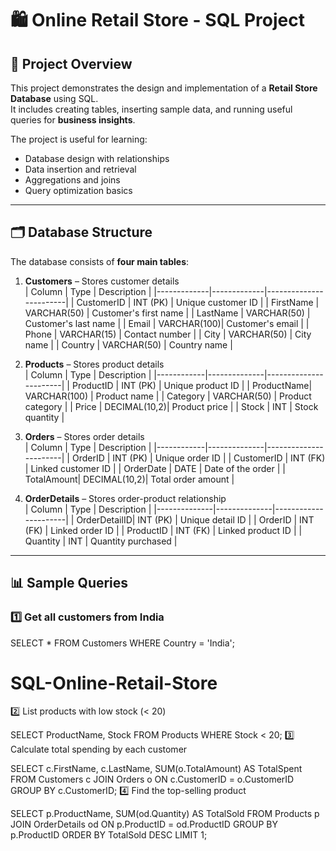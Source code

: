 # 🛍 Online Retail Store - SQL Project

## 📌 Project Overview
This project demonstrates the design and implementation of a **Retail Store Database** using SQL.  
It includes creating tables, inserting sample data, and running useful queries for **business insights**.

The project is useful for learning:
- Database design with relationships
- Data insertion and retrieval
- Aggregations and joins
- Query optimization basics

---

## 🗂 Database Structure
The database consists of **four main tables**:

1. **Customers** – Stores customer details  
   | Column      | Type         | Description            |
   |-------------|-------------|------------------------|
   | CustomerID  | INT (PK)    | Unique customer ID     |
   | FirstName   | VARCHAR(50) | Customer's first name  |
   | LastName    | VARCHAR(50) | Customer's last name   |
   | Email       | VARCHAR(100)| Customer's email       |
   | Phone       | VARCHAR(15) | Contact number         |
   | City        | VARCHAR(50) | City name              |
   | Country     | VARCHAR(50) | Country name           |

2. **Products** – Stores product details  
   | Column     | Type          | Description           |
   |------------|--------------|-----------------------|
   | ProductID  | INT (PK)     | Unique product ID     |
   | ProductName| VARCHAR(100) | Product name          |
   | Category   | VARCHAR(50)  | Product category      |
   | Price      | DECIMAL(10,2)| Product price         |
   | Stock      | INT          | Stock quantity        |

3. **Orders** – Stores order details  
   | Column     | Type          | Description           |
   |------------|--------------|-----------------------|
   | OrderID    | INT (PK)     | Unique order ID       |
   | CustomerID | INT (FK)     | Linked customer ID    |
   | OrderDate  | DATE         | Date of the order     |
   | TotalAmount| DECIMAL(10,2)| Total order amount    |

4. **OrderDetails** – Stores order-product relationship  
   | Column       | Type          | Description          |
   |--------------|--------------|----------------------|
   | OrderDetailID| INT (PK)     | Unique detail ID     |
   | OrderID      | INT (FK)     | Linked order ID      |
   | ProductID    | INT (FK)     | Linked product ID    |
   | Quantity     | INT          | Quantity purchased   |

---

## 📊 Sample Queries

### 1️⃣ Get all customers from India

SELECT * FROM Customers WHERE Country = 'India';
# SQL-Online-Retail-Store

2️⃣ List products with low stock (< 20)

SELECT ProductName, Stock FROM Products WHERE Stock < 20;
3️⃣ Calculate total spending by each customer

SELECT c.FirstName, c.LastName, SUM(o.TotalAmount) AS TotalSpent
FROM Customers c
JOIN Orders o ON c.CustomerID = o.CustomerID
GROUP BY c.CustomerID;
4️⃣ Find the top-selling product

SELECT p.ProductName, SUM(od.Quantity) AS TotalSold
FROM Products p
JOIN OrderDetails od ON p.ProductID = od.ProductID
GROUP BY p.ProductID
ORDER BY TotalSold DESC
LIMIT 1;
